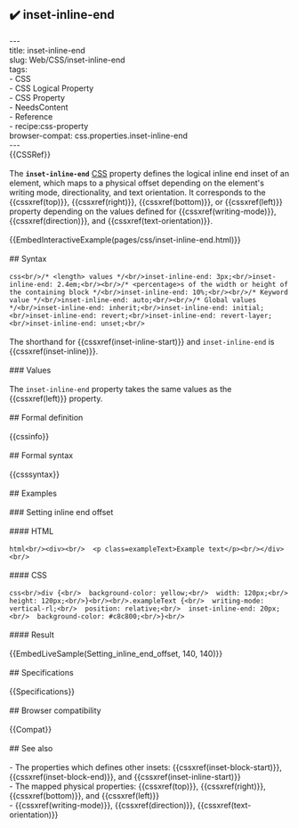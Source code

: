 ## ✔️ inset-inline-end 
 ---<br/>title: inset-inline-end<br/>slug: Web/CSS/inset-inline-end<br/>tags:<br/>  - CSS<br/>  - CSS Logical Property<br/>  - CSS Property<br/>  - NeedsContent<br/>  - Reference<br/>  - recipe:css-property<br/>browser-compat: css.properties.inset-inline-end<br/>---<br/>{{CSSRef}}<br/><br/>The **`inset-inline-end`** [CSS](/en-US/docs/Web/CSS) property defines the logical inline end inset of an element, which maps to a physical offset depending on the element's writing mode, directionality, and text orientation. It corresponds to the {{cssxref(top)}}, {{cssxref(right)}}, {{cssxref(bottom)}}, or {{cssxref(left)}} property depending on the values defined for {{cssxref(writing-mode)}}, {{cssxref(direction)}}, and {{cssxref(text-orientation)}}.<br/><br/>{{EmbedInteractiveExample(pages/css/inset-inline-end.html)}}<br/><br/>## Syntax<br/><br/>```css<br/>/* <length> values */<br/>inset-inline-end: 3px;<br/>inset-inline-end: 2.4em;<br/><br/>/* <percentage>s of the width or height of the containing block */<br/>inset-inline-end: 10%;<br/><br/>/* Keyword value */<br/>inset-inline-end: auto;<br/><br/>/* Global values */<br/>inset-inline-end: inherit;<br/>inset-inline-end: initial;<br/>inset-inline-end: revert;<br/>inset-inline-end: revert-layer;<br/>inset-inline-end: unset;<br/>```<br/><br/>The shorthand for {{cssxref(inset-inline-start)}} and `inset-inline-end` is {{cssxref(inset-inline)}}.<br/><br/>### Values<br/><br/>The `inset-inline-end` property takes the same values as the {{cssxref(left)}} property.<br/><br/>## Formal definition<br/><br/>{{cssinfo}}<br/><br/>## Formal syntax<br/><br/>{{csssyntax}}<br/><br/>## Examples<br/><br/>### Setting inline end offset<br/><br/>#### HTML<br/><br/>```html<br/><div><br/>  <p class=exampleText>Example text</p><br/></div><br/>```<br/><br/>#### CSS<br/><br/>```css<br/>div {<br/>  background-color: yellow;<br/>  width: 120px;<br/>  height: 120px;<br/>}<br/><br/>.exampleText {<br/>  writing-mode: vertical-rl;<br/>  position: relative;<br/>  inset-inline-end: 20px;<br/>  background-color: #c8c800;<br/>}<br/>```<br/><br/>#### Result<br/><br/>{{EmbedLiveSample(Setting_inline_end_offset, 140, 140)}}<br/><br/>## Specifications<br/><br/>{{Specifications}}<br/><br/>## Browser compatibility<br/><br/>{{Compat}}<br/><br/>## See also<br/><br/>- The properties which defines other insets: {{cssxref(inset-block-start)}}, {{cssxref(inset-block-end)}}, and {{cssxref(inset-inline-start)}}<br/>- The mapped physical properties: {{cssxref(top)}}, {{cssxref(right)}}, {{cssxref(bottom)}}, and {{cssxref(left)}}<br/>- {{cssxref(writing-mode)}}, {{cssxref(direction)}}, {{cssxref(text-orientation)}}<br/>